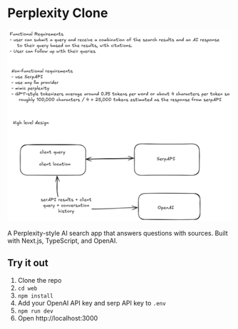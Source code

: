 # Perplexity Clone

![System Architecture](sys.png)

A Perplexity-style AI search app that answers questions with sources. Built with Next.js, TypeScript, and OpenAI.

## Try it out

1. Clone the repo
2. `cd web`
3. `npm install`
4. Add your OpenAI API key and serp API key to `.env`
5. `npm run dev`
6. Open http://localhost:3000
